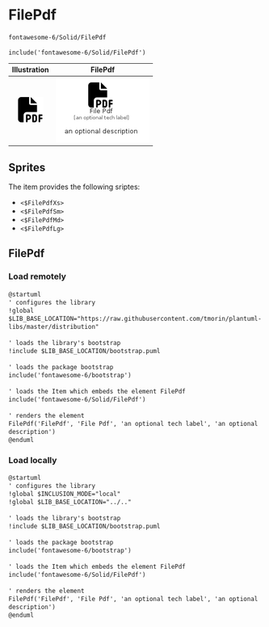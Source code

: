 # FilePdf


```text
fontawesome-6/Solid/FilePdf
```

```text
include('fontawesome-6/Solid/FilePdf')
```



| Illustration | FilePdf |
| :---: | :---: |
| ![illustration for Illustration](../../fontawesome-6/Solid/FilePdf.png) | ![illustration for FilePdf](../../fontawesome-6/Solid/FilePdf.Local.png) |



## Sprites
The item provides the following sriptes:

- `<$FilePdfXs>`
- `<$FilePdfSm>`
- `<$FilePdfMd>`
- `<$FilePdfLg>`





## FilePdf

### Load remotely
```plantuml
@startuml
' configures the library
!global $LIB_BASE_LOCATION="https://raw.githubusercontent.com/tmorin/plantuml-libs/master/distribution"

' loads the library's bootstrap
!include $LIB_BASE_LOCATION/bootstrap.puml

' loads the package bootstrap
include('fontawesome-6/bootstrap')

' loads the Item which embeds the element FilePdf
include('fontawesome-6/Solid/FilePdf')

' renders the element
FilePdf('FilePdf', 'File Pdf', 'an optional tech label', 'an optional description')
@enduml
```

### Load locally
```plantuml
@startuml
' configures the library
!global $INCLUSION_MODE="local"
!global $LIB_BASE_LOCATION="../.."

' loads the library's bootstrap
!include $LIB_BASE_LOCATION/bootstrap.puml

' loads the package bootstrap
include('fontawesome-6/bootstrap')

' loads the Item which embeds the element FilePdf
include('fontawesome-6/Solid/FilePdf')

' renders the element
FilePdf('FilePdf', 'File Pdf', 'an optional tech label', 'an optional description')
@enduml
```

